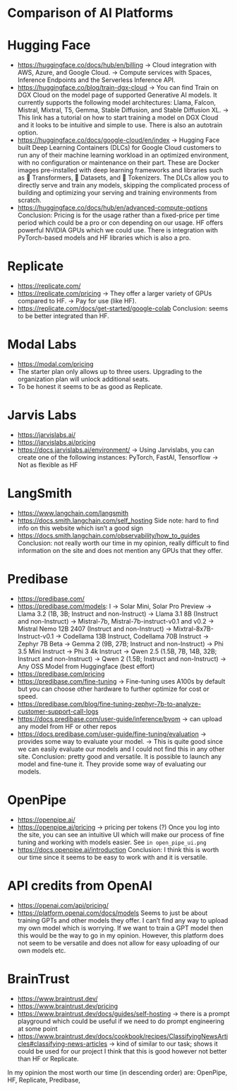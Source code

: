 # Comparison of AI Platforms

# Hugging Face 
- https://huggingface.co/docs/hub/en/billing
-> Cloud integration with AWS, Azure, and Google Cloud.
-> Compute services with Spaces, Inference Endpoints and the Serverless Inference API.
- https://huggingface.co/blog/train-dgx-cloud 
-> You can find Train on DGX Cloud on the model page of supported Generative AI models. It currently supports the following model architectures: Llama, Falcon, Mistral, Mixtral, T5, Gemma, Stable Diffusion, and Stable Diffusion XL. 
-> This link has a tutorial on how to start training a model on DGX Cloud and it looks to be intuitive and simple to use. There is also an autotrain option. 
- https://huggingface.co/docs/google-cloud/en/index
-> Hugging Face built Deep Learning Containers (DLCs) for Google Cloud customers to run any of their machine learning workload in an optimized environment, with no configuration or maintenance on their part. These are Docker images pre-installed with deep learning frameworks and libraries such as 🤗 Transformers, 🤗 Datasets, and 🤗 Tokenizers. The DLCs allow you to directly serve and train any models, skipping the complicated process of building and optimizing your serving and training environments from scratch.
- https://huggingface.co/docs/hub/en/advanced-compute-options
Conclusion: Pricing is for the usage rather than a fixed-price per time period which could be a pro or con depending on our usage. HF offers powerful NVIDIA GPUs which we could use. There is integration with PyTorch-based models and HF libraries which is also a pro. 

# Replicate 
- https://replicate.com/ 
- https://replicate.com/pricing 
-> They offer a larger variety of GPUs compared to HF. 
-> Pay for use (like HF). 
- https://replicate.com/docs/get-started/google-colab 
Conclusion: seems to be better integrated than HF. 

# Modal Labs
- https://modal.com/pricing
- The starter plan only allows up to three users. Upgrading to the organization plan will unlock additional seats.
- To be honest it seems to be as good as Replicate. 

# Jarvis Labs
- https://jarvislabs.ai/
- https://jarvislabs.ai/pricing 
- https://docs.jarvislabs.ai/environment/ 
-> Using Jarvislabs, you can create one of the following instances: PyTorch, FastAI, Tensorflow
-> Not as flexible as HF

# LangSmith
- https://www.langchain.com/langsmith 
- https://docs.smith.langchain.com/self_hosting 
Side note: hard to find info on this website which isn’t a good sign 
- https://docs.smith.langchain.com/observability/how_to_guides 
Conclusion: not really worth our time in my opinion, really difficult to find information on the site and does not mention any GPUs that they offer. 

# Predibase
- https://predibase.com/ 
- https://predibase.com/models: l
-> Solar Mini, Solar Pro Preview
-> Llama 3.2 (1B, 3B; Instruct and non-Instruct)
-> Llama 3.1 8B (Instruct and non-Instruct)
-> Mistral-7b, Mistral-7b-instruct-v0.1 and v0.2
-> Mistral Nemo 12B 2407 (Instruct and non-Instruct)
-> Mixtral-8x7B-Instruct-v0.1
-> Codellama 13B Instruct, Codellama 70B Instruct
-> Zephyr 7B Beta
-> Gemma 2 (9B, 27B; Instruct and non-Instruct)
-> Phi 3.5 Mini Instruct
-> Phi 3 4k Instruct
-> Qwen 2.5 (1.5B, 7B, 14B, 32B; Instruct and non-Instruct)
-> Qwen 2 (1.5B; Instruct and non-Instruct)
-> Any OSS Model from Huggingface (best effort)
- https://predibase.com/pricing 
- https://predibase.com/fine-tuning 
-> Fine-tuning uses A100s by default but you can choose other hardware to further optimize for cost or speed.
- https://predibase.com/blog/fine-tuning-zephyr-7b-to-analyze-customer-support-call-logs 
- https://docs.predibase.com/user-guide/inference/byom -> can upload any model from HF or other repos 
- https://docs.predibase.com/user-guide/fine-tuning/evaluation -> provides some way to evaluate your model. 
-> This is quite good since we can easily evaluate our models and I could not find this in any other site. 
Conclusion: pretty good and versatile. It is possible to launch any model and fine-tune it. They provide some way of evaluating our models.

# OpenPipe
- https://openpipe.ai/ 
- https://openpipe.ai/pricing -> pricing per tokens (?)
Once you log into the site, you can see an intuitive UI which will make our process of fine tuning and working with models easier. 
See `in open_pipe_ui.png`
- https://docs.openpipe.ai/introduction 
Conclusion: I think this is worth our time since it seems to be easy to work with and it is versatile. 

# API credits from OpenAI
- https://openai.com/api/pricing/ 
- https://platform.openai.com/docs/models 
Seems to just be about training GPTs and other models they offer. I can’t find any way to upload my own model which is worrying. If we want to train a GPT model then this would be the way to go in my opinion. However, this platform does not seem to be versatile and does not allow for easy uploading of our own models etc. 

# BrainTrust
- https://www.braintrust.dev/ 
- https://www.braintrust.dev/pricing 
- https://www.braintrust.dev/docs/guides/self-hosting 
-> there is a prompt playground which could be useful if we need to do prompt engineering at some point 
- https://www.braintrust.dev/docs/cookbook/recipes/ClassifyingNewsArticles#classifying-news-articles -> kind of similar to our task; shows it could be used for our project
I think that this is good however not better than HF or Replicate. 

In my opinion the most worth our time (in descending order) are: OpenPipe, HF, Replicate, Predibase, 
